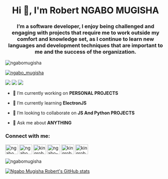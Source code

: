 <h1 align="center">Hi 👋, I'm Robert NGABO MUGISHA</h1>
<h3 align="center">I’m a software developer, I enjoy being challenged and engaging with projects that require me to work outside my comfort and knowledge set, as I continue to learn new languages and development techniques that are important to me and the success of the organization.</h3>

<p align="left"> <img src="https://komarev.com/ghpvc/?username=ngabomugisha&label=Profile%20views&color=0e75b6&style=flat" alt="ngabomugisha" /> </p>

<p align="left"> <a href="https://twitter.com/ngabo_mugisha" target="blank"><img src="https://img.shields.io/twitter/follow/ngabo_mugisha?logo=twitter&style=for-the-badge" alt="ngabo_mugisha" /></a> </p>


[<img src="https://img.shields.io/badge/Instagram-E4405F?style=for-the-badge&logo=instagram&logoColor=white" />](https://www.instagram.com/kingrobert250/) [<img src="https://img.shields.io/badge/WhatsApp-25D366?style=for-the-badge&logo=whatsapp&logoColor=white" />](https://api.whatsapp.com/send/?phone=%2B250786248680&text&app_absent=0)  [<img src="https://img.shields.io/badge/LinkedIn-0077B5?style=for-the-badge&logo=linkedin&logoColor=white" />](https://www.linkedin.com/in/ngabo-mugisha-robert-877a72122/) 

- 🔭 I’m currently working on **PERSONAL PROJECTS**

- 🌱 I’m currently learning **ElectronJS**

- 👯 I’m looking to collaborate on **JS And Python PROJECTS**

<!-- - 👨‍💻 some of my projects are available at [https://nmrobert.com/](https://nmrobert.com/) -->

- 💬 Ask me about **ANYTHING**

<!-- - 📫 How to reach me **info@nmrobert.com** -->

<h3 align="left">Connect with me:</h3>
<p align="left">
<a href="https://codepen.io/ngabomugisha" target="blank"><img align="center" src="https://cdn.jsdelivr.net/npm/simple-icons@3.0.1/icons/codepen.svg" alt="ngabomugisha" height="30" width="40" /></a>
<a href="https://dev.to/ngabomugisha" target="blank"><img align="center" src="https://cdn.jsdelivr.net/npm/simple-icons@3.0.1/icons/dev-dot-to.svg" alt="ngabomugisha" height="30" width="40" /></a>
<a href="https://twitter.com/kingrobert250" target="blank"><img align="center" src="https://cdn.jsdelivr.net/npm/simple-icons@3.0.1/icons/twitter.svg" alt="kingrobert250" height="30" width="40" /></a>
<a href="https://linkedin.com/in/ngabo-mugisha-robert-877a72122" target="blank"><img align="center" src="https://cdn.jsdelivr.net/npm/simple-icons@3.0.1/icons/linkedin.svg" alt="ngabo-mugisha-robert-877a72122" height="30" width="40" /></a>
<a href="https://instagram.com/kingrobert250" target="blank"><img align="center" src="https://cdn.jsdelivr.net/npm/simple-icons@3.0.1/icons/instagram.svg" alt="kingrobert250" height="30" width="40" /></a>
<a href="https://www.hackerrank.com/kingrobert250" target="blank"><img align="center" src="https://cdn.jsdelivr.net/npm/simple-icons@3.0.1/icons/hackerrank.svg" alt="kingrobert250" height="30" width="40" /></a>
</p>

<p><img align="center" src="https://github-readme-streak-stats.herokuapp.com/?user=ngabomugisha&" alt="ngabomugisha" /></p>


[![Ngabo Mugisha Robert's GitHub stats](https://github-readme-stats.vercel.app/api?username=ngabomugisha&count_private=true&show_icons=true&theme=dracula)](https://github.com/anuraghazra/github-readme-stats)

